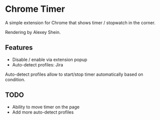 # Chrome Timer

A simple extension for Chrome that shows timer / stopwatch in the corner.

Rendering by Alexey Shein.

## Features

- Disable / enable via extension popup
- Auto-detect profiles: Jira

Auto-detect profiles allow to start/stop timer automatically based on condition.

## TODO

- Ability to move timer on the page
- Add more auto-detect profiles